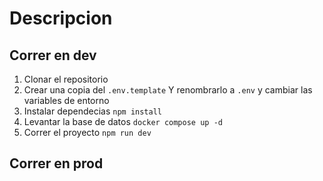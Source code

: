 # Descripcion

## Correr en dev

1. Clonar el repositorio
2. Crear una copia del `.env.template` Y renombrarlo a `.env` y cambiar las variables de entorno
3. Instalar dependecias `npm install`
4. Levantar la base de datos `docker compose up -d`
5. Correr el proyecto `npm run dev`

## Correr en prod
